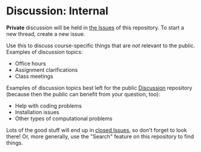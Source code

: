 # Discussion: Internal

__Private__ discussion will be held in [the Issues](https://github.com/STAT545-UBC-students/Discussion-Internal/issues) of this repository. To start a new thread, create a new issue. 

Use this to discuss course-specific things that are _not_ relevant to the public. Examples of discussion topics:

- Office hours
- Assignment clarifications
- Class meetings

Examples of discussion topics best left for the public [Discussion](https://github.com/STAT545-UBC/Discussion) repository (because then the public can benefit from your question, too):

- Help with coding problems
- Installation issues
- Other types of computational problems

Lots of the good stuff will end up in [closed Issues](https://github.com/STAT545-UBC/Discussion-Internal/issues?q=is%3Aissue+is%3Aclosed), so don't forget to look there! Or, more generally, use the "Search" feature on this repository to find things.

